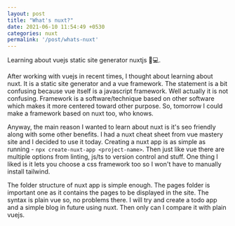 ```yaml
---
layout: post
title: "What's nuxt?"
date: 2021-06-10 11:54:49 +0530
categories: nuxt
permalink: '/post/whats-nuxt'
---
```


Learning about vuejs static site generator nuxtjs 📑💻.

After working with vuejs in recent times, I thought about learning about nuxt. It is a static site generator and a vue framework. The statement is a bit confusing because vue itself is a javascript framework. Well actually it is not confusing. Framework is a software/technique based on other software which makes it more centered toward other purpose. So, tomorrow I could make a framework based on nuxt too, who knows.

Anyway, the main reason I wanted to learn about nuxt is it's seo friendly along with some other benefits. I had a nuxt cheat sheet from vue mastery site and I decided to use it today. Creating a nuxt app is as simple as running - `npx create-nuxt-app <project-name>`. Then just like vue there are multiple options from linting, js/ts to version control and stuff. One thing I liked is it lets you choose a css framework too so I won't have to manually install tailwind.

The folder structure of nuxt app is simple enough. The pages folder is important one as it contains the pages to be displayed in the site. The syntax is plain vue so, no problems there. I will try and create a todo app and a simple blog in future using nuxt. Then only can I compare it with plain vuejs.